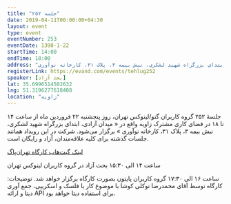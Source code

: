 ```yaml
---
title: "جلسه ۲۵۲"
date: 2019-04-11T00:00:00+04:30
layout: event
type: event
eventNumber: 253
eventDate: 1398-1-22
startTime: 14:00
endTime: 18:00
address: "میدان آزادی، ابتدای بزرگراه شهید لشکری، نبش بیمه ۳، پلاک ۳۱، کارخانه نوآوری"
registerLink: https://evand.com/events/tehlug252
speaker: [بحث آزاد]
lat: 35.6996514502632
lng: 51.3196277618408
location: "زاویه"
---
```

جلسهٔ ۲۵۲ گروه کاربران گنو/لینوکس تهران، روز پنجشنبه ۲۲ فروردین ماه از ساعت ۱۴ تا ۱۸ در فضای کاری مشترک زاویه واقع در « میدان آزادی، ابتدای بزرگراه شهید لشکری، نبش بیمه ۳، پلاک ۳۱، کارخانه نوآوری » برگزار می‌شود.
شرکت در این رویداد همانند جلسات گذشته برای کلیه علاقه‌مندان، آزاد و رایگان است.

[لینک گیت‌هاب کارگاه تهران‌پاگ](https://github.com/tehpug/TehPUGsessionsfiles/tree/master/presentations/57-980122)

ساعت ۱۴ الی ۱۵:۳۰ بحث آزاد در گروه کاربران لینوکس تهران

ساعت ۱۶ الی ۱۷:۳۰ گروه کاربران پایتون بصورت کارگاه برگزار خواهد شد.
توضیحات: کارگاه توسط آقای محمدرضا توکلی کوشا با موضوع کار با فلسک و اسکریپی، جمع آوری دیتا و ارائه API برای استفاده دیتا خواهد بود.